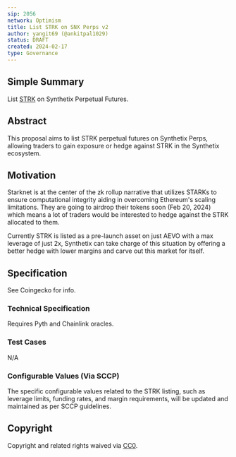 ```yaml
---
sip: 2056
network: Optimism
title: List STRK on SNX Perps v2
author: yangit69 (@ankitpal1029)
status: DRAFT
created: 2024-02-17
type: Governance
---
```


## Simple Summary

List [STRK](https://www.coingecko.com/en/coins/starknet) on Synthetix Perpetual Futures.

## Abstract

This proposal aims to list STRK perpetual futures on Synthetix Perps, allowing traders to gain exposure or hedge against STRK in the Synthetix ecosystem.

## Motivation

Starknet is at the center of the zk rollup narrative that utilizes STARKs to ensure computational integrity aiding in overcoming Ethereum's scaling limitations. They are going to airdrop their tokens soon (Feb 20, 2024) which means a lot of traders would be interested to hedge against the STRK allocated to them.

Currently STRK is listed as a pre-launch asset on just AEVO with a max leverage of just 2x, Synthetix can take charge of this situation by offering a better hedge with lower margins and carve out this market for itself.

## Specification

See Coingecko for info.

### Technical Specification

Requires Pyth and Chainlink oracles.

### Test Cases

N/A

### Configurable Values (Via SCCP)

The specific configurable values related to the STRK listing, such as leverage limits, funding rates, and margin requirements, will be updated and maintained as per SCCP guidelines.

## Copyright

Copyright and related rights waived via [CC0](https://creativecommons.org/publicdomain/zero/1.0/).
